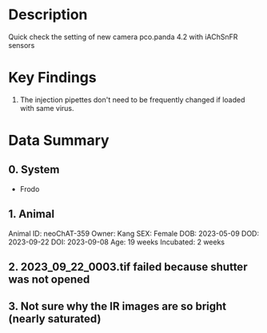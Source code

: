 # Description
Quick check the setting of new camera pco.panda 4.2 with iAChSnFR sensors
# Key Findings
1. The injection pipettes don't need to be frequently changed if loaded with same virus.

# Data Summary
## 0. System
- Frodo

## 1. Animal
Animal ID: neoChAT-359
Owner: Kang
SEX: Female
DOB: 2023-05-09
DOD: 2023-09-22
DOI: 2023-09-08
Age: 19 weeks
Incubated: 2 weeks

## 2. 2023_09_22_0003.tif failed because shutter was not opened
## 3. Not sure why the IR images are so bright (nearly saturated)
